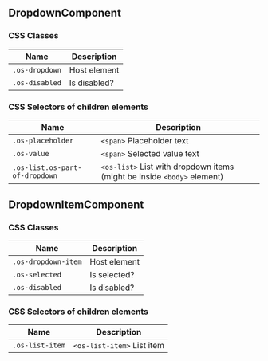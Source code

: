## DropdownComponent

### CSS Classes
| Name           | Description                       |
| -------------- | --------------------------------- |
| `.os-dropdown` | Host element                      |
| `.os-disabled` | Is disabled?                      |

### CSS Selectors of children elements
| Name                           | Description                                                             |
| ------------------------------ | ----------------------------------------------------------------------- |
| `.os-placeholder`              | `<span>` Placeholder text                                               |
| `.os-value`                    | `<span>` Selected value text                                            |
| `.os-list.os-part-of-dropdown` | `<os-list>` List with dropdown items (might be inside `<body>` element) |

## DropdownItemComponent

### CSS Classes
| Name                | Description                       |
| ------------------- | --------------------------------- |
| `.os-dropdown-item` | Host element                      |
| `.os-selected`      | Is selected?                      |
| `.os-disabled`      | Is disabled?                      |

### CSS Selectors of children elements
| Name                | Description                |
| ------------------- | -------------------------  |
| `.os-list-item`     | `<os-list-item>` List item |
